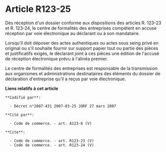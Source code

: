 # Article R123-25

Dès réception d'un dossier conforme aux dispositions des articles R. 123-23 et R. 123-24, le centre de formalités des
entreprises compétent en accuse réception par voie électronique au déclarant ou à son mandataire.

Lorsqu'il doit déposer des actes authentiques ou actes sous seing privé en original ou s'il souhaite fournir sur support
papier tout ou partie des pièces et justificatifs exigés, le déclarant joint à ces pièces une édition de l'accusé de
réception électronique prévu à l'alinéa premier.

Le centre de formalités des entreprises est responsable de la transmission aux organismes et administrations destinataires
des éléments du dossier de déclaration d'entreprise qu'il a reçus par voie électronique.

**Liens relatifs à cet article**

	**Codifié par**:

	  - Décret n°2007-431 2007-03-25 JORF 27 mars 2007

	**Cité par**:

	  - Code de commerce. - art. A123-6 (V)

	**Cite**:

	  - Code de commerce. - art. R123-23 (V)
	  - Code de commerce. - art. R123-24 (V)
